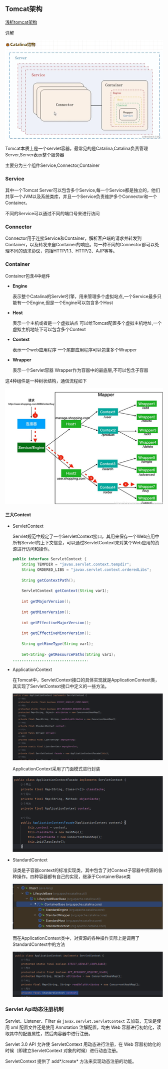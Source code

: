 ## Tomcat架构

[浅析tomcat架构](https://goodapple.top/archives/1359)

[详解](https://juejin.cn/post/7055306172265414663)

![image-20240620222017435](https://raw.githubusercontent.com/uu2fu3o/blog-picture/master/cloud/image-20240620222017435.png)

Tomcat本质上是一个servlet容器，最常见的是Catalina,Catalina负责管理Server,Server表示整个服务器

主要分为三个组件Service,Connector,Container

### Service

其中一个Tomcat Server可以包含多个Service,每一个Service都是独立的，他们共享一个JVM以及系统类库，并且一个Service负责维护多个Connector和一个Container。

不同的Service可以通过不同的端口号来进行访问

### Connector

Connector用于连接Service和Container，解析客户端的请求并转发到Container，以及转发来自Container的响应。每一种不同的Connector都可以处理不同的请求协议，包括HTTP/1.1、HTTP/2、AJP等等。

### Container

Container包含4中组件

- **Engine**

  表示整个Catalina的Servlet引擎，用来管理多个虚拟站点,一个Service最多只能有一个Engine,但是一个Engine可以包含多个Host

- **Host**

  表示一个主机或者是一个虚拟站点
  可以给Tomcat配置多个虚拟主机地址,一个虚拟主机地址下可以包含多个Context

- **Context**

  表示一个web应用程序
  一个尾部应用程序可以包含多个Wrapper

- **Wrapper**

  表示一个Servlet容器
  Wrapper作为容器中的最底层,不可以包含子容器

这4种组件是一种树状结构，通信流程如下

![image-20240620144318022](https://raw.githubusercontent.com/uu2fu3o/blog-picture/master/cloud/image-20240620144318022.png)

#### 三大Context

+ ServletContext

  Servlet规范中规定了一个ServletContext接口，其用来保存一个Web应用中所有Servlet的上下文信息，可以通过ServletContext来对某个Web应用的资源进行访问和操作。

  ```java
  public interface ServletContext {
      String TEMPDIR = "javax.servlet.context.tempdir";
      String ORDERED_LIBS = "javax.servlet.context.orderedLibs";
  
      String getContextPath();
  
      ServletContext getContext(String var1);
  
      int getMajorVersion();
  
      int getMinorVersion();
  
      int getEffectiveMajorVersion();
  
      int getEffectiveMinorVersion();
  
      String getMimeType(String var1);
  
      Set<String> getResourcePaths(String var1);
  ..................................
  ```

  

+ ApplicationContext

  在Tomcat中，ServletContext接口的具体实现就是ApplicationContext类，其实现了ServletContext接口中定义的一些方法。

  ![image-20240625134821223](https://raw.githubusercontent.com/uu2fu3o/blog-picture/master/cloud/image-20240625134821223.png)

  ApplicationContext采用了门面模式进行封装

  ![image-20240625135116408](https://raw.githubusercontent.com/uu2fu3o/blog-picture/master/cloud/image-20240625135116408.png)

+ StandardContext

  该类是子容器context的标准实现类，其中包含了对Context子容器中资源的各种操作。四种容器都有自己的实现，继承于ContainerBase类

  ![image-20240625140824190](https://raw.githubusercontent.com/uu2fu3o/blog-picture/master/cloud/image-20240625140824190.png)

  而在ApplicationContext类中，对资源的各种操作实际上是调用了StandardContext中的方法

  ![image-20240625141028755](https://raw.githubusercontent.com/uu2fu3o/blog-picture/master/cloud/image-20240625141028755.png)

### Servlet Api动态注册机制

Servlet、Listener、Filter 由 `javax.servlet.ServletContext` 去加载，无论是使用 xml 配置文件还是使用 Annotation 注解配置，均由 Web 容器进行初始化，读取其中的配置属性，然后向容器中进行注册。

Servlet 3.0 API 允许使 ServletContext 用动态进行注册，在 Web 容器初始化的时候（即建立ServletContext 对象的时候）进行动态注册。

ServletContext 提供了 add*/create* 方法来实现动态注册的功能。
